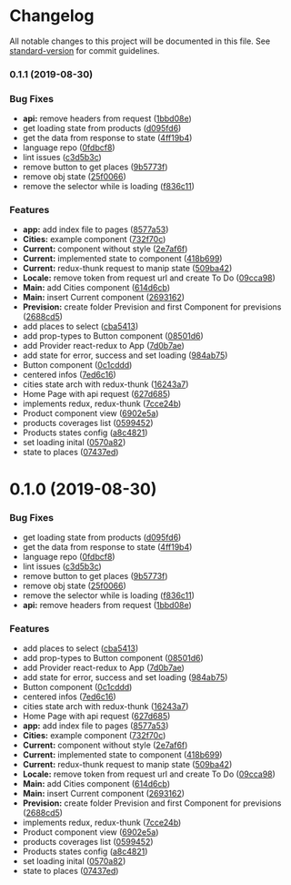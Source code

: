 # Changelog

All notable changes to this project will be documented in this file. See [standard-version](https://github.com/conventional-changelog/standard-version) for commit guidelines.

### 0.1.1 (2019-08-30)


### Bug Fixes

* **api:** remove headers from request ([1bbd08e](https://github.com/brunodhr/react-studies/commit/1bbd08e))
* get loading state from products ([d095fd6](https://github.com/brunodhr/react-studies/commit/d095fd6))
* get the data from response to state ([4ff19b4](https://github.com/brunodhr/react-studies/commit/4ff19b4))
* language repo ([0fdbcf8](https://github.com/brunodhr/react-studies/commit/0fdbcf8))
* lint issues ([c3d5b3c](https://github.com/brunodhr/react-studies/commit/c3d5b3c))
* remove button to get places ([9b5773f](https://github.com/brunodhr/react-studies/commit/9b5773f))
* remove obj state ([25f0066](https://github.com/brunodhr/react-studies/commit/25f0066))
* remove the selector while is loading ([f836c11](https://github.com/brunodhr/react-studies/commit/f836c11))


### Features

* **app:** add index file to pages ([8577a53](https://github.com/brunodhr/react-studies/commit/8577a53))
* **Cities:** example component ([732f70c](https://github.com/brunodhr/react-studies/commit/732f70c))
* **Current:** component without style ([2e7af6f](https://github.com/brunodhr/react-studies/commit/2e7af6f))
* **Current:** implemented state to component ([418b699](https://github.com/brunodhr/react-studies/commit/418b699))
* **Current:** redux-thunk request to manip state ([509ba42](https://github.com/brunodhr/react-studies/commit/509ba42))
* **Locale:** remove token from request url and create To Do ([09cca98](https://github.com/brunodhr/react-studies/commit/09cca98))
* **Main:** add Cities component ([614d6cb](https://github.com/brunodhr/react-studies/commit/614d6cb))
* **Main:** insert Current component ([2693162](https://github.com/brunodhr/react-studies/commit/2693162))
* **Prevision:** create folder Prevision and first Component for previsions ([2688cd5](https://github.com/brunodhr/react-studies/commit/2688cd5))
* add places to select ([cba5413](https://github.com/brunodhr/react-studies/commit/cba5413))
* add prop-types to Button component ([08501d6](https://github.com/brunodhr/react-studies/commit/08501d6))
* add Provider react-redux to App ([7d0b7ae](https://github.com/brunodhr/react-studies/commit/7d0b7ae))
* add state for error, success and set loading ([984ab75](https://github.com/brunodhr/react-studies/commit/984ab75))
* Button component ([0c1cddd](https://github.com/brunodhr/react-studies/commit/0c1cddd))
* centered infos ([7ed6c16](https://github.com/brunodhr/react-studies/commit/7ed6c16))
* cities state arch with redux-thunk ([16243a7](https://github.com/brunodhr/react-studies/commit/16243a7))
* Home Page with api request ([627d685](https://github.com/brunodhr/react-studies/commit/627d685))
* implements redux, redux-thunk ([7cce24b](https://github.com/brunodhr/react-studies/commit/7cce24b))
* Product component view ([6902e5a](https://github.com/brunodhr/react-studies/commit/6902e5a))
* products coverages list ([0599452](https://github.com/brunodhr/react-studies/commit/0599452))
* Products states config ([a8c4821](https://github.com/brunodhr/react-studies/commit/a8c4821))
* set loading inital ([0570a82](https://github.com/brunodhr/react-studies/commit/0570a82))
* state to places ([07437ed](https://github.com/brunodhr/react-studies/commit/07437ed))

# 0.1.0 (2019-08-30)

### Bug Fixes

- get loading state from products ([d095fd6](https://github.com/brunodhr/react-studies/commit/d095fd6))
- get the data from response to state ([4ff19b4](https://github.com/brunodhr/react-studies/commit/4ff19b4))
- language repo ([0fdbcf8](https://github.com/brunodhr/react-studies/commit/0fdbcf8))
- lint issues ([c3d5b3c](https://github.com/brunodhr/react-studies/commit/c3d5b3c))
- remove button to get places ([9b5773f](https://github.com/brunodhr/react-studies/commit/9b5773f))
- remove obj state ([25f0066](https://github.com/brunodhr/react-studies/commit/25f0066))
- remove the selector while is loading ([f836c11](https://github.com/brunodhr/react-studies/commit/f836c11))
- **api:** remove headers from request ([1bbd08e](https://github.com/brunodhr/react-studies/commit/1bbd08e))

### Features

- add places to select ([cba5413](https://github.com/brunodhr/react-studies/commit/cba5413))
- add prop-types to Button component ([08501d6](https://github.com/brunodhr/react-studies/commit/08501d6))
- add Provider react-redux to App ([7d0b7ae](https://github.com/brunodhr/react-studies/commit/7d0b7ae))
- add state for error, success and set loading ([984ab75](https://github.com/brunodhr/react-studies/commit/984ab75))
- Button component ([0c1cddd](https://github.com/brunodhr/react-studies/commit/0c1cddd))
- centered infos ([7ed6c16](https://github.com/brunodhr/react-studies/commit/7ed6c16))
- cities state arch with redux-thunk ([16243a7](https://github.com/brunodhr/react-studies/commit/16243a7))
- Home Page with api request ([627d685](https://github.com/brunodhr/react-studies/commit/627d685))
- **app:** add index file to pages ([8577a53](https://github.com/brunodhr/react-studies/commit/8577a53))
- **Cities:** example component ([732f70c](https://github.com/brunodhr/react-studies/commit/732f70c))
- **Current:** component without style ([2e7af6f](https://github.com/brunodhr/react-studies/commit/2e7af6f))
- **Current:** implemented state to component ([418b699](https://github.com/brunodhr/react-studies/commit/418b699))
- **Current:** redux-thunk request to manip state ([509ba42](https://github.com/brunodhr/react-studies/commit/509ba42))
- **Locale:** remove token from request url and create To Do ([09cca98](https://github.com/brunodhr/react-studies/commit/09cca98))
- **Main:** add Cities component ([614d6cb](https://github.com/brunodhr/react-studies/commit/614d6cb))
- **Main:** insert Current component ([2693162](https://github.com/brunodhr/react-studies/commit/2693162))
- **Prevision:** create folder Prevision and first Component for previsions ([2688cd5](https://github.com/brunodhr/react-studies/commit/2688cd5))
- implements redux, redux-thunk ([7cce24b](https://github.com/brunodhr/react-studies/commit/7cce24b))
- Product component view ([6902e5a](https://github.com/brunodhr/react-studies/commit/6902e5a))
- products coverages list ([0599452](https://github.com/brunodhr/react-studies/commit/0599452))
- Products states config ([a8c4821](https://github.com/brunodhr/react-studies/commit/a8c4821))
- set loading inital ([0570a82](https://github.com/brunodhr/react-studies/commit/0570a82))
- state to places ([07437ed](https://github.com/brunodhr/react-studies/commit/07437ed))
